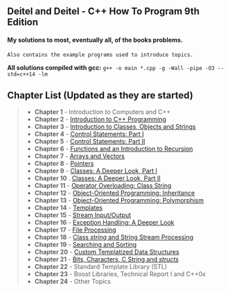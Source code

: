 ## Deitel and Deitel - C++ How To Program 9th Edition

#### My solutions to most, eventually all, of the books problems.
    Also contains the example programs used to introduce topics.

**All solutions compiled with gcc:**  `g++ -o main *.cpp -g -Wall -pipe -O3 --std=c++14 -lm`

## Chapter List (Updated as they are started)

> - **Chapter 1** - Introduction to Computers and C++
> - **Chapter 2** - [Introduction to C++ Programming](https://github.com/siidney/Cpp-How-To-Program-9E/tree/master/Chapter02)
> - **Chapter 3** - [Introduction to Classes, Objects and Strings](https://github.com/siidney/Cpp-How-To-Program-9E/tree/master/Chapter03)
> - **Chapter 4** - [Control Statements: Part I](https://github.com/siidney/Cpp-How-To-Program-9E/tree/master/Chapter04)
> - **Chapter 5** - [Control Statements: Part II](https://github.com/siidney/Cpp-How-To-Program-9E/tree/master/Chapter05)
> - **Chapter 6** - [Functions and an Introduction to Recursion](https://github.com/siidney/Cpp-How-To-Program-9E/tree/master/Chapter06)
> - **Chapter 7** - [Arrays and Vectors](https://github.com/siidney/Cpp-How-To-Program-9E/tree/master/Chapter07)
> - **Chapter 8** - [Pointers](https://github.com/siidney/Cpp-How-To-Program-9E/tree/master/Chapter08)
> - **Chapter 9** - [Classes: A Deeper Look, Part I](https://github.com/siidney/Cpp-How-To-Program-9E/tree/master/Chapter09)
> - **Chapter 10** . [Classes: A Deeper Look, Part II](https://github.com/siidney/Cpp-How-To-Program-9E/tree/master/Chapter10)
> - **Chapter 11** - [Operator Overloading: Class String](https://github.com/siidney/Cpp-How-To-Program-9E/tree/master/Chapter11)
> - **Chapter 12** - [Object-Oriented Programming: Inheritance](https://github.com/siidney/Cpp-How-To-Program-9E/tree/master/Chapter12)
> - **Chapter 13** - [Object-Oriented Programming: Polymorphism](https://github.com/siidney/Cpp-How-To-Program-9E/tree/master/Chapter13)
> - **Chapter 14** - [Templates](https://github.com/siidney/Cpp-How-To-Program-9E/tree/master/Chapter14)
> - **Chapter 15** - [Stream Input/Output](https://github.com/siidney/Cpp-How-To-Program-9E/tree/master/Chapter15)
> - **Chapter 16** - [Exception Handling: A Deeper Look](https://github.com/siidney/Cpp-How-To-Program-9E/tree/master/Chapter16)
> - **Chapter 17** - [File Processing](https://github.com/siidney/Cpp-How-To-Program-9E/tree/master/Chapter17)
> - **Chapter 18** - [Class *string* and String Stream Processing](https://github.com/siidney/Cpp-How-To-Program-9E/tree/master/Chapter18)
> - **Chapter 19** - [Searching and Sorting](https://github.com/siidney/Cpp-How-To-Program-9E/tree/master/Chapter19)
> - **Chapter 20** - [Custom Templatized Data Structures](https://github.com/siidney/Cpp-How-To-Program-9E/tree/master/Chapter20)
> - **Chapter 21** - [Bits, Characters, C String and *structs*](https://github.com/siidney/Cpp-How-To-Program-9E/tree/master/Chapter21)
> - **Chapter 22** - Standard Template Library (STL)
> - **Chapter 23** - Boost Libraries, Technical Report I and C++0x
> - **Chapter 24** - Other Topics
